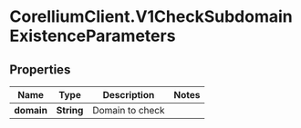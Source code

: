 # CorelliumClient.V1CheckSubdomainExistenceParameters

## Properties

Name | Type | Description | Notes
------------ | ------------- | ------------- | -------------
**domain** | **String** | Domain to check | 


